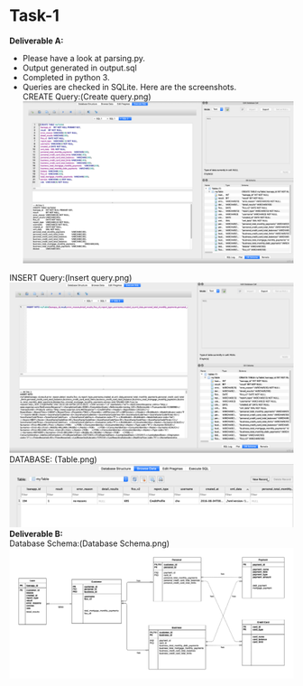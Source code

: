 # Task-1

**Deliverable A:** 
- Please have a look at parsing.py. 
- Output generated in output.sql
- Completed in python 3.
- Queries are checked in SQLite. Here are the screenshots. <br>
CREATE Query:(Create query.png)
![alt text](https://github.com/bodhwani/Camino-financial-task/blob/master/Task-1/CREATE%20query%20.png)

INSERT Query:(Insert query.png)
![alt text](https://github.com/bodhwani/Camino-financial-task/blob/master/Task-1/INSERT%20query.png)
<br>
DATABASE: (Table.png)
![alt text](https://github.com/bodhwani/Camino-financial-task/blob/master/Task-1/Table.png)
<br>
**Deliverable B:** 
<br>
Database Schema:(Database Schema.png)
![alt text](https://github.com/bodhwani/Camino-financial-task/blob/master/Task-1/Database%20schema.png)

